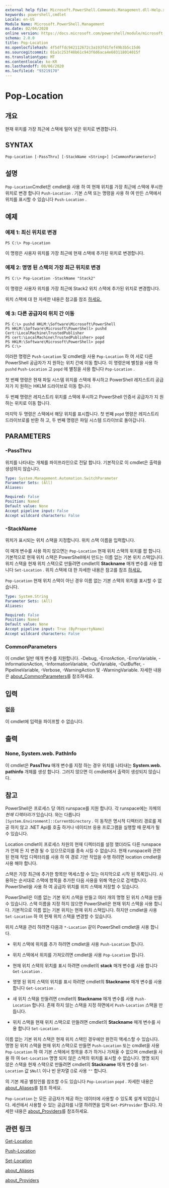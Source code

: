```yaml
---
external help file: Microsoft.PowerShell.Commands.Management.dll-Help.xml
keywords: powershell,cmdlet
Locale: en-US
Module Name: Microsoft.PowerShell.Management
ms.date: 02/04/2020
online version: https://docs.microsoft.com/powershell/module/microsoft.powershell.management/pop-location?view=powershell-7&WT.mc_id=ps-gethelp
schema: 2.0.0
title: Pop-Location
ms.openlocfilehash: 4f5dffdc942112672c3a193fd1fef49b3b5c15d6
ms.sourcegitcommit: 01a1c253f48b61c943f6d6aca4e603118014015f
ms.translationtype: MT
ms.contentlocale: ko-KR
ms.lasthandoff: 08/06/2020
ms.locfileid: "93219170"
---
```

# Pop-Location

## 개요
현재 위치를 가장 최근에 스택에 밀어 넣은 위치로 변경합니다.

## SYNTAX

```
Pop-Location [-PassThru] [-StackName <String>] [<CommonParameters>]
```

## 설명

`Pop-Location`Cmdlet은 cmdlet을 사용 하 여 현재 위치를 가장 최근에 스택에 푸시한 위치로 변경 합니다 `Push-Location` . 기본 스택 또는 명령을 사용 하 여 만든 스택에서 위치를 표시할 수 있습니다 `Push-Location` .

## 예제

### 예제 1: 최신 위치로 변경

```
PS C:\> Pop-Location
```

이 명령은 사용자 위치를 가장 최근에 현재 스택에 추가된 위치로 변경합니다.

### 예제 2: 명명 된 스택의 가장 최근 위치로 변경

```
PS C:\> Pop-Location -StackName "Stack2"
```

이 명령은 사용자 위치를 가장 최근에 Stack2 위치 스택에 추가된 위치로 변경합니다.

위치 스택에 대 한 자세한 내용은 참고를 참조 [하세요.](#notes)

### 예 3: 다른 공급자의 위치 간 이동

```
PS C:\> pushd HKLM:\Software\Microsoft\PowerShell
PS HKLM:\Software\Microsoft\PowerShell> pushd Cert:\LocalMachine\TrustedPublisher
PS cert:\LocalMachine\TrustedPublisher> popd
PS HKLM:\Software\Microsoft\PowerShell> popd
PS C:\>
```

이러한 명령은 `Push-Location` 및 cmdlet을 사용 `Pop-Location` 하 여 서로 다른 PowerShell 공급자가 지 원하는 위치 간에 이동 합니다. 이 명령은에 별칭을 사용 하 `pushd` `Push-Location` 고 `popd` 에 별칭을 사용 합니다 `Pop-Location` .

첫 번째 명령은 현재 파일 시스템 위치를 스택에 푸시하고 PowerShell 레지스트리 공급자가 지 원하는 HKLM 드라이브로 이동 합니다.

두 번째 명령은 레지스트리 위치를 스택에 푸시하고 PowerShell 인증서 공급자가 지 원하는 위치로 이동 합니다.

마지막 두 명령은 스택에서 해당 위치를 표시합니다. 첫 번째 `popd` 명령은 레지스트리 드라이브로를 반환 하 고, 두 번째 명령은 파일 시스템 드라이브로 돌아갑니다.

## PARAMETERS

### -PassThru

위치를 나타내는 개체를 파이프라인으로 전달 합니다. 기본적으로 이 cmdlet은 출력을 생성하지 않습니다.

```yaml
Type: System.Management.Automation.SwitchParameter
Parameter Sets: (All)
Aliases:

Required: False
Position: Named
Default value: None
Accept pipeline input: False
Accept wildcard characters: False
```

### -StackName

위치가 표시되는 위치 스택을 지정합니다. 위치 스택 이름을 입력합니다.

이 매개 변수를 사용 하지 않으면는 `Pop-Location` 현재 위치 스택의 위치를 팝 합니다. 기본적으로 현재 위치 스택은 PowerShell에서 만드는 이름 없는 기본 위치 스택입니다. 위치 스택을 현재 위치 스택으로 만들려면 cmdlet의 **Stackname** 매개 변수를 사용 합니다 `Set-Location` . 위치 스택에 대 한 자세한 내용은 참고를 참조 [하세요.](#notes)

`Pop-Location` 현재 위치 스택이 아닌 경우 이름 없는 기본 스택의 위치를 표시할 수 없습니다.

```yaml
Type: System.String
Parameter Sets: (All)
Aliases:

Required: False
Position: Named
Default value: None
Accept pipeline input: True (ByPropertyName)
Accept wildcard characters: False
```

### CommonParameters

이 cmdlet 일반 매개 변수를 지원합니다. -Debug, -ErrorAction, -ErrorVariable, -InformationAction, -InformationVariable, -OutVariable, -OutBuffer, -PipelineVariable, -Verbose, -WarningAction 및 -WarningVariable. 자세한 내용은 [about_CommonParameters](https://go.microsoft.com/fwlink/?LinkID=113216)를 참조하세요.

## 입력

### 없음

이 cmdlet에 입력을 파이프할 수 없습니다.

## 출력

### None, System.web. PathInfo

이 cmdlet은 **PassThru** 매개 변수를 지정 하는 경우 위치를 나타내는 **System.web. pathinfo** 개체를 생성 합니다. 그러지 않으면 이 cmdlet에서 출력이 생성되지 않습니다.

## 참고

PowerShell은 프로세스 당 여러 runspace를 지원 합니다. 각 runspace에는 자체의 _현재 디렉터리가_ 있습니다.
와는 다릅니다 `[System.Environment]::CurrentDirectory` . 이 동작은 명시적 디렉터리 경로를 제공 하지 않고 .NET Api를 호출 하거나 네이티브 응용 프로그램을 실행할 때 문제가 될 수 있습니다.

Location cmdlet이 프로세스 차원의 현재 디렉터리를 설정 했더라도 다른 runspace가 언제 든 지 변경 될 수 있으므로이를 종속 시킬 수 없습니다. 현재 runspace와 관련 된 현재 작업 디렉터리를 사용 하 여 경로 기반 작업을 수행 하려면 location cmdlet을 사용 해야 합니다.

스택은 가장 최근에 추가한 항목만 액세스할 수 있는 마지막으로 시작 된 목록입니다. 사용하는 순서대로 스택에 항목을 추가한 다음 사용을 위해 역순으로 검색합니다. PowerShell을 사용 하 여 공급자 위치를 위치 스택에 저장할 수 있습니다.

PowerShell은 이름 없는 기본 위치 스택을 만들고 여러 개의 명명 된 위치 스택을 만들 수 있습니다. 스택 이름을 지정 하지 않으면 PowerShell은 현재 위치 스택을 사용 합니다. 기본적으로 이름 없는 기본 위치는 현재 위치 스택입니다. 하지만 cmdlet을 사용 `Set-Location` 하 여 현재 위치 스택을 변경할 수 있습니다.

위치 스택을 관리 하려면 다음과 `*-Location` 같이 PowerShell cmdlet을 사용 합니다.

- 위치 스택에 위치를 추가 하려면 cmdlet을 사용 `Push-Location` 합니다.

- 위치 스택에서 위치를 가져오려면 cmdlet을 사용 `Pop-Location` 합니다.

- 현재 위치 스택의 위치를 표시 하려면 cmdlet의 **stack** 매개 변수를 사용 합니다 `Get-Location` .

- 명명 된 위치 스택의 위치를 표시 하려면 cmdlet의 **Stackname** 매개 변수를 사용 합니다 `Get-Location` .

- 새 위치 스택을 만들려면 cmdlet의 **Stackname** 매개 변수를 사용 `Push-Location` 합니다. 존재 하지 않는 스택을 지정 하면에서 `Push-Location` 스택을 만듭니다.

- 위치 스택을 현재 위치 스택으로 만들려면 cmdlet의 **Stackname** 매개 변수를 사용 합니다 `Set-Location` .

이름 없는 기본 위치 스택은 현재 위치 스택인 경우에만 완전히 액세스할 수 있습니다.
명명 된 위치 스택을 현재 위치 스택으로 만들면 `Push-Location` 또는 cmdlet을 사용 `Pop-Location` 하 여 기본 스택에서 항목을 추가 하거나 가져올 수 없으며 cmdlet을 사용 하 여 `Get-Location` 명명 되지 않은 스택의 위치를 표시할 수 없습니다. 명명 되지 않은 스택을 현재 스택으로 만들려면 cmdlet의 **Stackname** 매개 변수를 `Set-Location` 값 `$Null` 이나 빈 문자열 ()로 사용 `""` 합니다.

의 기본 제공 별칭인를 참조할 수도 있습니다 `Pop-Location` `popd` . 자세한 내용은 [about_Aliases](../Microsoft.PowerShell.Core/About/about_Aliases.md)를 참조 하세요.

`Pop-Location` 는 모든 공급자가 제공 하는 데이터에 사용할 수 있도록 설계 되었습니다. 세션에서 사용할 수 있는 공급자를 나열 하려면을 입력 `Get-PSProvider` 합니다. 자세한 내용은 [about_Providers](../Microsoft.PowerShell.Core/About/about_Providers.md)를 참조하세요.

## 관련 링크

[Get-Location](Get-Location.md)

[Push-Location](Push-Location.md)

[Set-Location](Set-Location.md)

[about_Aliases](../Microsoft.PowerShell.Core/About/about_Aliases.md)

[about_Providers](../Microsoft.PowerShell.Core/About/about_Providers.md)
